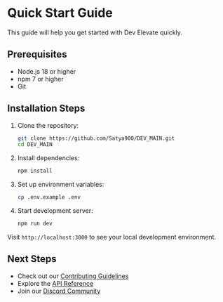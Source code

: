 # Quick Start Guide

This guide will help you get started with Dev Elevate quickly.

## Prerequisites

- Node.js 18 or higher
- npm 7 or higher
- Git

## Installation Steps

1. Clone the repository:
   ```bash
   git clone https://github.com/Satya900/DEV_MAIN.git
   cd DEV_MAIN
   ```

2. Install dependencies:
   ```bash
   npm install
   ```

3. Set up environment variables:
   ```bash
   cp .env.example .env
   ```

4. Start development server:
   ```bash
   npm run dev
   ```

Visit `http://localhost:3000` to see your local development environment.

## Next Steps

- Check out our [Contributing Guidelines](../contributing/guidelines.md)
- Explore the [API Reference](../api/reference.md)
- Join our [Discord Community](https://discord.gg/develevate)